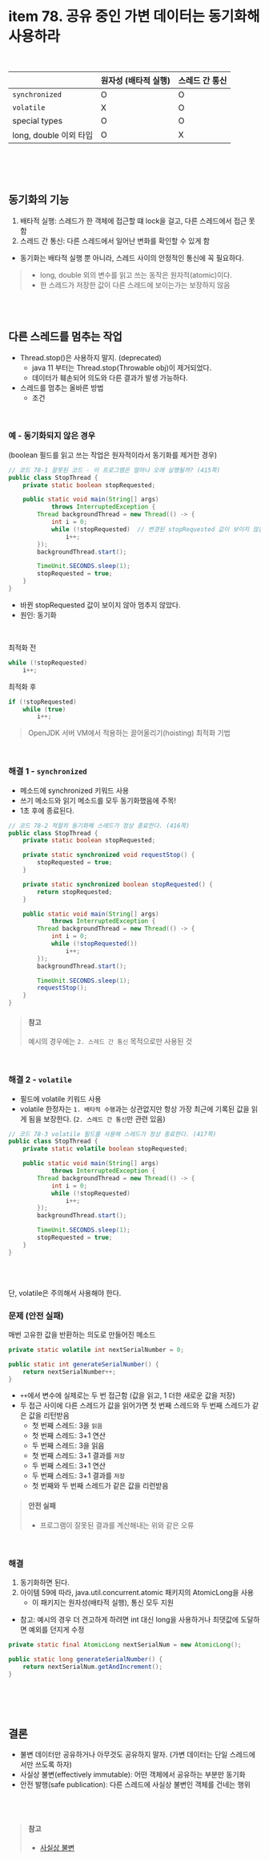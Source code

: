 # item 78. 공유 중인 가변 데이터는 동기화해 사용하라

<br>

|                        | 원자성 (배타적 실행) | 스레드 간 통신 |
|------------------------|----------------------|----------------|
| `synchronized`         |           O          |        O       |
| `volatile`             |           X          |        O       |
| special types          |           O          |        O       |
| long, double 이외 타입 |           O          |        X       |

<br><br><br>


## 동기화의 기능
1. 배타적 실행: 스레드가 한 객체에 접근할 떄 lock을 걸고, 다른 스레드에서 접근 못 함
2. 스레드 간 통신: 다른 스레드에서 일어난 변화를 확인할 수 있게 함

- 동기화는 배타적 실행 뿐 아니라, 스레드 사이의 안정적인 통신에 꼭 필요하다.

> - long, double 외의 변수를 읽고 쓰는 동작은 원자적(atomic)이다.
> - 한 스레드가 저장한 값이 다른 스레드에 보이는가는 보장하지 않음


<br><br>

## 다른 스레드를 멈추는 작업
* Thread.stop()은 사용하지 말지. (deprecated)
	- java 11 부터는 Thread.stop(Throwable obj)이 제거되었다.
	- 데이터가 훼손되어 의도와 다른 결과가 발생 가능하다.
* 스레드를 멈추는 올바른 방법
	- 조건

<br>

### 예 - 동기화되지 않은 경우
(boolean 필드를 읽고 쓰는 작업은 원자적이라서 동기화를 제거한 경우)
``` java
// 코드 78-1 잘못된 코드 - 이 프로그램은 얼마나 오래 실행될까? (415쪽)
public class StopThread {
    private static boolean stopRequested;

    public static void main(String[] args)
            throws InterruptedException {
        Thread backgroundThread = new Thread(() -> {
            int i = 0;
            while (!stopRequested)	// 변경된 stopRequested 값이 보이지 않을 수 있다.
                i++;
        });
        backgroundThread.start();

        TimeUnit.SECONDS.sleep(1);
        stopRequested = true;
    }
}
```
- 바뀐 stopRequested 값이 보이지 않아 멈추지 않았다.
- 원인: 동기화

<br>

최적화 전
``` java
while (!stopRequested)
	i++;
```

최적화 후
``` java
if (!stopRequested)
	while (true)
		i++;
```

> OpenJDK 서버 VM에서 적용하는 끌어올리기(hoisting) 최적화 기법

<br>


### 해결 1 - `synchronized`
* 메소드에 synchronized 키워드 사용
* 쓰기 메소드와 읽기 메소드를 모두 동기화했음에 주목!
* 1초 후에 종료된다.

``` java
// 코드 78-2 적절히 동기화해 스레드가 정상 종료한다. (416쪽)
public class StopThread {
    private static boolean stopRequested;

    private static synchronized void requestStop() {
        stopRequested = true;
    }

    private static synchronized boolean stopRequested() {
        return stopRequested;
    }

    public static void main(String[] args)
            throws InterruptedException {
        Thread backgroundThread = new Thread(() -> {
            int i = 0;
            while (!stopRequested())
                i++;
        });
        backgroundThread.start();

        TimeUnit.SECONDS.sleep(1);
        requestStop();
    }
}  
```

> #### 참고
> 예시의 경우에는 `2. 스레드 간 통신` 목적으로만 사용된 것

<br>


### 해결 2 - `volatile`
* 필드에 volatile 키워드 사용
* volatile 한정자는 `1. 배타적 수행`과는 상관없지만 항상 가장 최근에 기록된 값을 읽게 됨을 보장한다. (`2. 스레드 간 통신`만 관련 있음)

``` java
// 코드 78-3 volatile 필드를 사용해 스레드가 정상 종료한다. (417쪽)
public class StopThread {
    private static volatile boolean stopRequested;

    public static void main(String[] args)
            throws InterruptedException {
        Thread backgroundThread = new Thread(() -> {
            int i = 0;
            while (!stopRequested)
                i++;
        });
        backgroundThread.start();

        TimeUnit.SECONDS.sleep(1);
        stopRequested = true;
    }
}
```

<br><br>

단, volatile은 주의해서 사용해야 한다. 

### 문제 (안전 실패)
매번 고유한 값을 반환하는 의도로 만들어진 메소드
``` java
private static volatile int nextSerialNumber = 0;

public static int generateSerialNumber() {
	return nextSerialNumber++;
}
```

* `++`에서 변수에 실제로는 두 번 접근함 (값을 읽고, 1 더한 새로운 값을 저장)
* 두 접근 사이에 다른 스레드가 값을 읽어가면 첫 번째 스레드와 두 번째 스레드가 같은 값을 리턴받음
	- 첫 번째 스레드: 3을 `읽음`
	- 첫 번째 스레드: 3+1 연산
	- 두 번째 스레드: 3을 읽음
	- 첫 번째 스레드: 3+1 결과를 `저장`
	- 두 번째 스레드: 3+1 연산
	- 두 번째 스레드: 3+1 결과를 `저장`
	- 첫 번째와 두 번째 스레드가 같은 값을 리런받음


> #### 안전 실패
> * 프로그램이 잘못된 결과를 계산해내는 위와 같은 오류

<br>

### 해결
1. 동기화하면 된다.
2. 아이템 59에 따라, java.util.concurrent.atomic 패키지의 AtomicLong을 사용
	- 이 패키지는 원자성(배타적 실행), 통신 모두 지원

* 참고: 예시의 경우 더 견고하게 하려면 int 대신 long을 사용하거나 최댓값에 도달하면 예외를 던지게 수정

``` java
private static final AtomicLong nextSerialNum = new AtomicLong();

public static long generateSerialNumber() {
	return nextSerialNum.getAndIncrement();
}
```

<br><br><br>


## 결론
* 불변 데이터만 공유하거나 아무것도 공유하지 말자. (가변 데이터는 단일 스레드에서만 쓰도록 하자)
* 사실상 불변(effectively immutable): 어떤 객체에서 공유하는 부분만 동기화
* 안전 발행(safe publication): 다른 스레드에 사실상 불변인 객체를 건네는 행위


<br><br>

> #### 참고
> * [사실상 불변](https://sysgears.com/articles/effectively-immutable-objects/)
